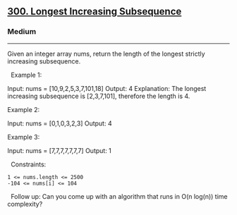<h2><a href="https://leetcode.com/problems/longest-increasing-subsequence/">300. Longest Increasing Subsequence</a></h2><h3>Medium</h3><hr>Given an integer array nums, return the length of the longest strictly increasing subsequence.

 
Example 1:

Input: nums = [10,9,2,5,3,7,101,18]
Output: 4
Explanation: The longest increasing subsequence is [2,3,7,101], therefore the length is 4.


Example 2:

Input: nums = [0,1,0,3,2,3]
Output: 4


Example 3:

Input: nums = [7,7,7,7,7,7,7]
Output: 1


 
Constraints:


	1 <= nums.length <= 2500
	-104 <= nums[i] <= 104


 
Follow up: Can you come up with an algorithm that runs in O(n log(n)) time complexity?
